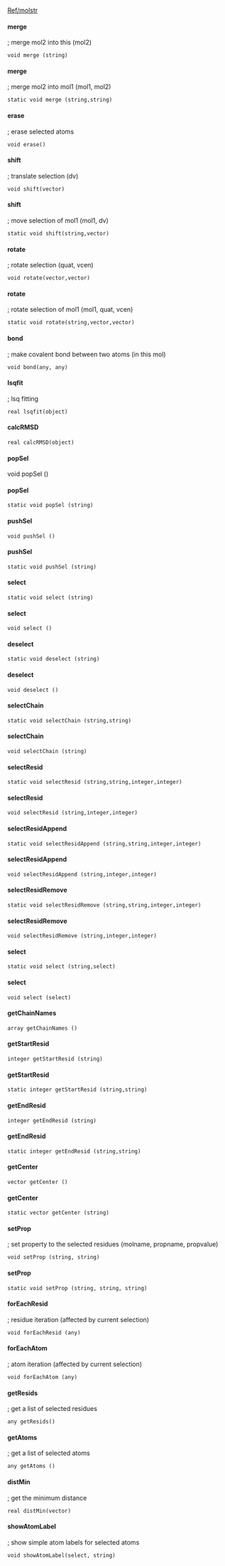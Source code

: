 [Ref/molstr](../../Ref/molstr)

#### merge 
; merge mol2 into this (mol2)
```
void merge (string)
```

#### merge 
; merge mol2 into mol1 (mol1, mol2)
```
static void merge (string,string)
```

#### erase
; erase selected atoms
```
void erase()
```

#### shift 
; translate selection (dv)
```
void shift(vector)
```

#### shift
; move selection of mol1 (mol1, dv)
```
static void shift(string,vector)
```

#### rotate
; rotate selection (quat, vcen)
```
void rotate(vector,vector)
```

#### rotate
; rotate selection of mol1 (mol1, quat, vcen)
```
static void rotate(string,vector,vector)
```

#### bond 
; make covalent bond between two atoms (in this mol)
```
void bond(any, any)
```

#### lsqfit
; lsq fitting
```
real lsqfit(object)
```
#### calcRMSD
```
real calcRMSD(object)
```

#### popSel 
void popSel ()
#### popSel 
```
static void popSel (string)
```
#### pushSel 
```
void pushSel ()
```
#### pushSel 
```
static void pushSel (string)
```

#### select 
```
static void select (string)
```
#### select 
```
void select ()
```

#### deselect 
```
static void deselect (string)
```
#### deselect 
```
void deselect ()
```

#### selectChain 
```
static void selectChain (string,string)
```
#### selectChain 
```
void selectChain (string)
```

#### selectResid 
```
static void selectResid (string,string,integer,integer)
```
#### selectResid 
```
void selectResid (string,integer,integer)
```

#### selectResidAppend 
```
static void selectResidAppend (string,string,integer,integer)
```
#### selectResidAppend 
```
void selectResidAppend (string,integer,integer)
```

#### selectResidRemove 
```
static void selectResidRemove (string,string,integer,integer)
```
#### selectResidRemove 
```
void selectResidRemove (string,integer,integer)
```

#### select 
```
static void select (string,select)
```
#### select 
```
void select (select)
```

#### getChainNames 
```
array getChainNames ()
```
#### getStartResid 
```
integer getStartResid (string)
```
#### getStartResid 
```
static integer getStartResid (string,string)
```
#### getEndResid 
```
integer getEndResid (string)
```
#### getEndResid 
```
static integer getEndResid (string,string)
```

#### getCenter 
```
vector getCenter ()
```
#### getCenter 
```
static vector getCenter (string)
```

#### setProp 
; set property to the selected residues (molname, propname, propvalue)
```
void setProp (string, string)
```
#### setProp 
```
static void setProp (string, string, string)
```

#### forEachResid 
; residue iteration (affected by current selection)
```
void forEachResid (any)
```

#### forEachAtom 
; atom iteration (affected by current selection)
```
void forEachAtom (any)
```

#### getResids
; get a list of selected residues
```
any getResids()
```

#### getAtoms 
; get a list of selected atoms
```
any getAtoms ()
```

#### distMin 
; get the minimum distance
```
real distMin(vector)
```

#### showAtomLabel
; show simple atom labels for selected atoms
```
void showAtomLabel(select, string)
```
